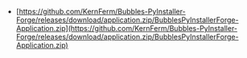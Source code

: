 - [https://github.com/KernFerm/Bubbles-PyInstaller-Forge/releases/download/application.zip/BubblesPyInstallerForge-Application.zip](https://github.com/KernFerm/Bubbles-PyInstaller-Forge/releases/download/application.zip/BubblesPyInstallerForge-Application.zip)
